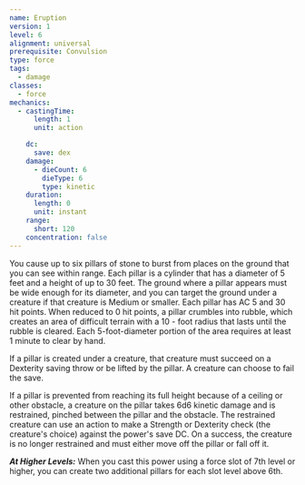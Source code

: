 ```yaml
---
name: Eruption
version: 1
level: 6
alignment: universal
prerequisite: Convulsion
type: force
tags:
  - damage
classes:
  - force
mechanics:
  - castingTime:
      length: 1
      unit: action

    dc:
      save: dex
    damage:
      - dieCount: 6
        dieType: 6
        type: kinetic
    duration:
      length: 0
      unit: instant
    range:
      short: 120
    concentration: false
---
```

You cause up to six pillars of stone to burst from places on the ground that you can see within range. Each pillar is a cylinder that has a diameter of 5 feet and a height of up to 30 feet. The ground where a pillar appears must be wide enough for its diameter, and you can target the ground under a creature if that creature is Medium or smaller. Each pillar has AC 5 and 30 hit points. When reduced to 0 hit points, a pillar crumbles into rubble, which creates an area of difficult terrain with a 10 - foot radius that lasts until the rubble is cleared. Each 5-foot-diameter portion of the area requires at least 1 minute to clear by hand.

If a pillar is created under a creature, that creature must succeed on a Dexterity saving throw or be lifted by the pillar. A creature can choose to fail the save. 

If a pillar is prevented from reaching its full height because of a ceiling or other obstacle, a creature on the pillar takes 6d6 kinetic damage and is restrained, pinched between the pillar and the obstacle. The restrained creature can use an action to make a Strength or Dexterity check (the creature's choice) against the power's save DC. On a success, the creature is no longer restrained and must either move off the pillar or fall off it.

***__At Higher Levels__:*** When you cast this power using a force slot of 7th level or higher, you can create two additional pillars for each slot level above 6th.
    